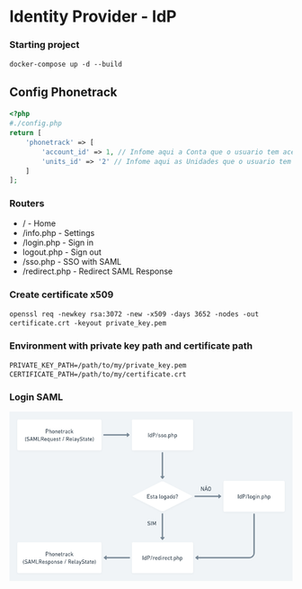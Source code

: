 # Identity Provider - IdP


### Starting project

```
docker-compose up -d --build
```

## Config Phonetrack

```php
<?php
#./config.php
return [
    'phonetrack' => [
        'account_id' => 1, // Infome aqui a Conta que o usuario tem acesso
        'units_id' => '2' // Infome aqui as Unidades que o usuario tem acesso: 1,2,3,4,5
    ]
];
```

### Routers

- / - Home
- /info.php - Settings
- /login.php - Sign in
- logout.php - Sign out
- /sso.php - SSO with SAML
- /redirect.php - Redirect SAML Response


### Create certificate x509

```
openssl req -newkey rsa:3072 -new -x509 -days 3652 -nodes -out certificate.crt -keyout private_key.pem
```

### Environment with private key path and certificate path

```
PRIVATE_KEY_PATH=/path/to/my/private_key.pem
CERTIFICATE_PATH=/path/to/my/certificate.crt
```

### Login SAML

![idp-fluxo](idp-fluxo.png)